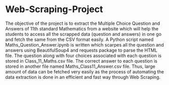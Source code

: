 # Web-Scraping-Project
The objective of the project is to extract the Multiple Choice Question and Answers of 11th standard Mathematics from a website which will help the students to access all the scrapped data (question and answers) in one go and fetch the same from the CSV format easily.
A Python script named Maths_Question_Answer.ipynb is written which scarpes all the question and answers using BeautifulSoup4 and requests package to parse the HTML file.
The question along with four choices associated with each question is stored in Class_11_Maths.csv file.
The correct answer to each question is stored in another file named Maths_Class11_Answer.csv file.
Thus, large amount of data can be fetched very easily as the process of automating the data extraction is done in an efficient and fast way through Web Scraping.
